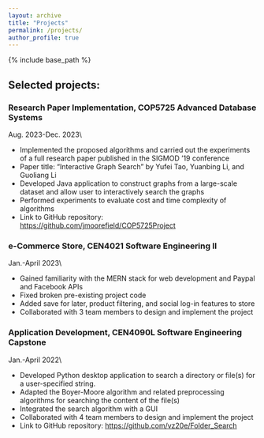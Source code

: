 ```yaml
---
layout: archive
title: "Projects"
permalink: /projects/
author_profile: true
---
```


{% include base_path %}

## Selected projects: 

### Research Paper Implementation, COP5725 Advanced Database Systems		             
Aug. 2023-Dec. 2023\
* Implemented the proposed algorithms and carried out the experiments of a full research paper published in the SIGMOD ’19 conference 
* Paper title: “Interactive Graph Search” by Yufei Tao, Yuanbing Li, and Guoliang Li
* Developed Java application to construct graphs from a large-scale dataset and allow user to interactively search the graphs 
* Performed experiments to evaluate cost and time complexity of algorithms  
* Link to GitHub repository: https://github.com/jmoorefield/COP5725Project

### e-Commerce Store, CEN4021 Software Engineering II					
Jan.-April 2023\ 
* Gained familiarity with the MERN stack for web development and Paypal and Facebook APIs 
* Fixed broken pre-existing project code 
* Added save for later, product filtering, and social log-in features to store
* Collaborated with 3 team members to design and implement the project 

### Application Development, CEN4090L Software Engineering Capstone			          
Jan.-April 2022\
* Developed Python desktop application to search a directory or file(s) for a user-specified string. 
* Adapted the Boyer-Moore algorithm and related preprocessing algorithms for searching the content of the file(s) 
* Integrated the search algorithm with a GUI
* Collaborated with 4 team members to design and implement the project 
* Link to GitHub repository: https://github.com/vz20e/Folder_Search


